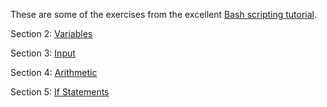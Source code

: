 These are some of the exercises from the excellent [Bash scripting tutorial](https://ryanstutorials.net/bash-scripting-tutorial).

Section 2: [Variables](https://ryanstutorials.net/bash-scripting-tutorial/bash-variables.php)

Section 3: [Input](https://ryanstutorials.net/bash-scripting-tutorial/bash-input.php)

Section 4: [Arithmetic](https://ryanstutorials.net/bash-scripting-tutorial/bash-arithmetic.php)

Section 5: [If Statements](https://ryanstutorials.net/bash-scripting-tutorial/bash-if-statements.php)

